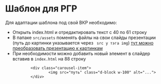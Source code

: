 <h1>Шаблон для РГР</h1>
<p>Для адаптации шаблона под свой ВКР необходимо:</p>
<ul>
    <li>Открыть index.html и отредактировать текст с 40 по 61 строку</li>
    <li>В папаке <code>src/assets</code> поменять файлы на свои слайды презентации
    (путь до картинки указывается через <code> src у тэга img</code>)
    <a href="https://convertio.co/ru/pptx-jpg/">
    тут можно преобразовать презентацию к картинкам
    </a></li>
    <li>При необходимости можно добавить новый элемент в слайдер вставив в <code>index.html</code> на 88 строку 
   
            <div class="carousel-item">
                    <img src="путь" class="d-block w-100" alt="...">
            </div>

</li>
</ul>
